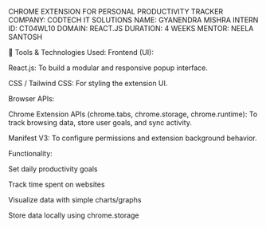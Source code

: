 CHROME EXTENSION FOR PERSONAL PRODUCTIVITY TRACKER
COMPANY: CODTECH IT SOLUTIONS
NAME: GYANENDRA MISHRA
INTERN ID: CT04WL10
DOMAIN: REACT.JS
DURATION: 4 WEEKS
MENTOR: NEELA SANTOSH

🔧 Tools & Technologies Used:
Frontend (UI):

React.js: To build a modular and responsive popup interface.

CSS / Tailwind CSS: For styling the extension UI.

Browser APIs:

Chrome Extension APIs (chrome.tabs, chrome.storage, chrome.runtime): To track browsing data, store user goals, and sync activity.

Manifest V3: To configure permissions and extension background behavior.

Functionality:

Set daily productivity goals

Track time spent on websites

Visualize data with simple charts/graphs

Store data locally using chrome.storage

